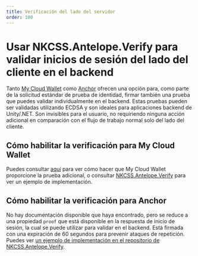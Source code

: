 ```yaml
---
title: Verificación del lado del servidor
order: 100
---
```


# Usar NKCSS.Antelope.Verify para validar inicios de sesión del lado del cliente en el backend

Tanto [My Cloud Wallet](https://mycloudwallet.com) como [Anchor](https://github.com/greymass/anchor) ofrecen una opción para, como parte de la solicitud estándar de prueba de identidad, firmar también una prueba que puedes validar individualmente en el backend. Estas pruebas pueden ser validadas utilizando ECDSA y son ideales para aplicaciones backend de Unity/.NET. Son invisibles para el usuario, no requiriendo ninguna acción adicional en comparación con el flujo de trabajo normal solo del lado del cliente.

## Cómo habilitar la verificación para My Cloud Wallet

Puedes consultar [aquí](https://github.com/worldwide-asset-exchange/waxjs#21-login-combining-proof-system) para ver cómo hacer que My Cloud Wallet proporcione la prueba adicional, o consultar [NKCSS.Antelope.Verify](https://github.com/NKCSS/NKCSS.Antelope.Verify/) para ver un ejemplo de implementación.

## Cómo habilitar la verificación para Anchor

No hay documentación disponible que haya encontrado, pero se reduce a una propiedad `proof` que está disponible en la respuesta de inicio de sesión, la cual se puede utilizar para validar en el backend. Está firmada con una expiración de 60 segundos para prevenir ataques de repetición. Puedes ver [un ejemplo de implementación en el repositorio de NKCSS.Antelope.Verify](https://github.com/NKCSS/NKCSS.Antelope.Verify/blob/97eac764b52bb185ab4a762ebe00afc1fb4c146b/VerificationExample/wwwroot/js/site.js#L99).